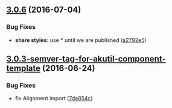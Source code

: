 <a name="3.0.6"></a>
## [3.0.6](https://aui-team-bot/https://bitbucket.org/atlassian/atlaskit/compare/3.0.3-semver-tag-for-akutil-component-template...v3.0.6) (2016-07-04)


### Bug Fixes

* **share styles:** use * until we are published ([a2792e5](https://aui-team-bot/https://bitbucket.org/atlassian/atlaskit/commits/a2792e5))



<a name="3.0.3-semver-tag-for-akutil-component-template"></a>
## [3.0.3-semver-tag-for-akutil-component-template](https://aui-team-bot/https://bitbucket.org/atlassian/atlaskit/compare/7da854c...3.0.3-semver-tag-for-akutil-component-template) (2016-06-24)


### Bug Fixes

* fix Alignment import ([7da854c](https://aui-team-bot/https://bitbucket.org/atlassian/atlaskit/commits/7da854c))



